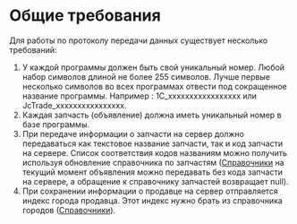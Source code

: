 # Общие требования

Для работы по протоколу передачи данных существует несколько требований: 

1. У каждой программы должен быть свой уникальный номер. Любой набор символов длиной не более 255 символов. Лучше первые несколько символов во всех программах отвести под сокращенное название программы. Например : 1C\_xxxxxxxxxxxxxxxxx или JcTrade\_xxxxxxxxxxxxxxxx. 
2. Каждая запчасть \(объявление\) должна иметь уникальный номер в базе программы. 
3. При передаче информации о запчасти на сервер должно передаваться как текстовое название запчасти, так и код запчасти на сервере. Список соответствия кодов названиям можно получить используя обновление справочника по запчастям \([Справочники](/spravochniki.md) на текущий момент объявления можно передавать без кода запчасти на сервере, а обращение к справочнику запчастей возвращает null\). 
4. При сохранении информации о продавце на сервер отправляется индекс города продавца. Этот индекс нужно брать из справочника городов \([Справочники](/spravochniki.md)\).



